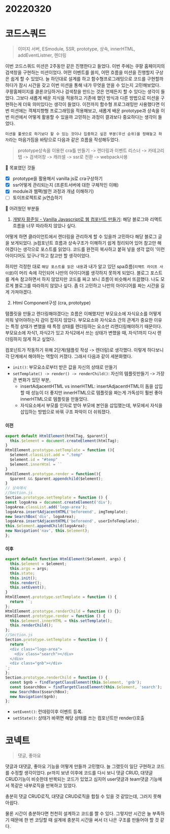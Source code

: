 # 20220320

# 코드스쿼드

> 이미지 서버, ESmodule, SSR, prototype, 상속, innerHTML, addEventListner, 렌더링

이번 코드스쿼드 미션은 2주동안 같은 진행한다고 들었다. 이번 주에는 쿠팡 홈페이지의 검색창을 구현하는 미션이었다. 어떤 이벤트를 쓸지, 어떤 흐름을 미션을 진행할지 구상은 쉽게 할 수 있었다. 늘 하던대로 설계를 하고 함수형프로그래밍으로 코드를 구현할까하다가 잠시 시간을 갖고 이번 미션을 통해 내가 무엇을 얻을 수 있는지 고민해보았다. 쿠팡홈페이지를 클론코딩하거나 검색창을 만드는 것은 언제든지 할 수 있다는 생각이 들었다. 그보다 새롭게 배운 지식을 적용하고 기존에 했던 방식과 다른 방법으로 미션을 구현하는게 더욱 의미있다는 생각이 들었다. 이전까지 함수형 프로그래밍만 사용했다면 이번 미션에는 객체지향형 프로그래밍을 적용해보고, 새롭게 배운 prototype과 상속을 이번 미션에서 어떻게 활용할 수 있을까 고민하는 과정이 결과보다 중요하다는 생각이 들었다.

`미션을 풀셋으로 하기보다 할 수 있는 것이나 집중하고 싶은 부분(우선 순위)을 정해놓고 하자`라는 마음가짐을 바탕으로 다음과 같은 흐름을 작성해두었다.

> prototype상속을 이용한 cra틀 만들기 -> 렌더링과 이벤트 리스너 -> 카테고리탭 -> 검색어창 -> 캐러셀 -> ssr로 전환 -> webpack사용

🎯 목표였던 것들

- [x] prototype을 활용해서 vanilla js로 cra구상하기
- [x] ssr어떻게 관리되는지 (프론트서버에 대한 구체적인 이해)
- [x] module과 웹팩(발전 과정과 개념 이해하기)
- [ ] 토이프로젝트로 js연습하기

🤔 어려웠던 부분들

1. [개발자 황준일 - Vanilla Javascript로 웹 컴포넌트 만들기](https://junilhwang.github.io/TIL/Javascript/Design/Vanilla-JS-Component/): 해당 블로그와 리액트 흐름을 너무 따라하지 않았나 싶다.

어떻게 하면 클라이언트에서 렌더링을 관리하게 할 수 있을까 고민하다 해당 블로그 글을 보게되었다. js컴포넌트 흐름과 상속구조가 이해하기 쉽게 정리되어 있어 참고만 해야겠다는 생각으로 포스트를 읽었다. 코드를 완전히 복사하고 붙혀 넣을 생각 없이 '이런 아이디어도 있구나'하고 참고만 할 생각이었다.

하지만 걱정한 대로 `해당 포스트를 읽은 내용`과 내가 알고 있던 spa흐름(`리액트 라이프 사이클`)이 머리 속에 각인되어 나만의 아이디어를 생각하지 못하게 되었다. 블로그 포스트를 계속 참고하면서 하지 않았지만 코드를 짜고 보니 흐름이 비슷해서 뜨끔했다. 나도 모르게 블로그를 따라하지 않았나 싶다. 좀 더 고민하고 나만의 아이디어를 짜는 시간을 길게 가져야겠다.

2. Html Component구성 (cra, prototype)

탬플릿을 만들고 렌더링해야겠다는 흐름은 이해했지만 부모요소에 자식요소를 어떻게 끼워 넣어야하는지 감이 잡히지 않았다. 부모요소와 자식요소 간의 관계가 중요한 이유는 특정 상태가 변했을 때 특정 상태를 렌더링하는 요소만 리렌더링해야하기 때문이다. 부모요소에 자식1, 자식2가 있고 자식2에서 쓰는 상태가 변했을 때, 자식1까지 다시 렌더링하지 않게 하고 싶었다.

컴포넌트가 작동하기 위해 2단계(템플릿 작성 -> 렌더링)로 생각했다. 이렇게 하다보니 각 단계에서 해야하는 역할이 커졌다. 그래서 다음과 같이 세분화했다.

- `init()`: 부모요소로부터 받은 값을 자신의 상태로 만들기
- `setTemplate() -> render() -> renderChild()`: 자신의 템플릿만들기 -> 가장 큰 변화가 있던 부분,
  - insertAdjacentHTML vs innerHTML: insertAdjacentHTML이 돔을 삽입할 때 성능이 더 좋지만 innerHTML으로 템플릿을 짜는게 가독성이 훨씬 좋아 innerHTML으로 템플릿을 만들었다.
  - 자식요소에서 부모를 인자로 받아 부모에 본인을 삽입했는데, 부모에서 자식을 삽입하는 방법으로 바꿔 구조 파악이 더 쉬워졌다.

### `이전`

```js
export default HtmlElement(htmlTag, $parent){
  this.$element = document.createElement(htmlTag);
}
HtmlElement.prototype.setTemplate = function (){
  $element.classList.add = ".temp"
  $element.id = "#temp"
  $element.innerHtml = ``
}
HtmlElement.prototype.render = function(){
  $parent && $parent.appendchild($element);
}
// 상속예시
//Section.js
Section.prototype.setTemplate = function () {
const logoArea = document.createElement('div');
logoArea.classList.add('logo-area');
logoArea.insertAdjacentHTML('beforeend', imgTemplate);
new SearchBox('div', logoArea);
logoArea.insertAdjacentHTML('beforeend', userInfoTemplate);
this.$element.appendChild(logoArea);
new Navigation('nav', this.$element);
};
```

### `이후`

```js
export default function HtmlElement($element, args) {
  this.$element = $element;
  this.args = args;
  this.state;
  this.init();
  this.render();
  this.setEvent();
}
HtmlElement.prototype.setTemplate = function () {
  return ``;
};
HtmlElement.prototype.renderChild = function () {};
HtmlElement.prototype.render = function () {
  this.$element.innerHTML = this.setTemplate();
  this.renderChild();
};
//Section.js
Section.prototype.setTemplate = function () {
  return `
  <div class="logo-area">
    <div class="search"></div>
  </div>
  <div class="gnb"></div>
`;
};
Section.prototype.renderChild = function () {
  const $gnb = findTargetClassElement(this.$element, 'gnb');
  const $searchBox = findTargetClassElement(this.$element, 'search');
  new SearchBox($searchBox);
  new Navigation($gnb);
};
```

- `setEvent()`: 런데링이후 이벤트 등록.
- `setState()`: 상태가 바뀌면 해당 상태를 쓰는 컴포넌트만 render()호출

# 코넥트

> 댓글, 좋아요

댓글과 대댓글, 좋아요 기능을 어떻게 만들까 고민했다. 늘 그랬듯이 일단 구현하고 코드를 수정할 생각이었다. pr까지 보낸 이후에 코드를 다시 보니 댓글 CRUD, 대댓글 CRUD기능이 비슷한데 반복되는 코드가 있었고 심지어 user댓글과 team댓글 기능에서 똑같은 내부로직을 반복하고 있었다.

충분히 댓글 CRUD로직, 대댓글 CRUD로직을 합칠 수 있을 것 같았는데, 그러지 못해 아쉽다.

물론 시간이 충분하다면 천천히 설계하고 코드를 짤 수 있다. 그렇지만 시간은 늘 부족하기 때문에 한 번 코딩할 때 설계에 충분히 시간을 써서 더 나은 구조를 만들어야 할 것 같다.
